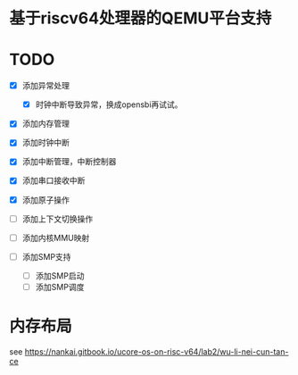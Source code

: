 # 基于riscv64处理器的QEMU平台支持

# TODO

- [x] 添加异常处理
  - [x] 时钟中断导致异常，换成opensbi再试试。
- [x] 添加内存管理
- [x] 添加时钟中断
- [x] 添加中断管理，中断控制器
- [x] 添加串口接收中断
- [x] 添加原子操作
- [ ] 添加上下文切换操作
- [ ] 添加内核MMU映射

- [ ] 添加SMP支持
  - [ ] 添加SMP启动
  - [ ] 添加SMP调度

# 内存布局

see https://nankai.gitbook.io/ucore-os-on-risc-v64/lab2/wu-li-nei-cun-tan-ce

